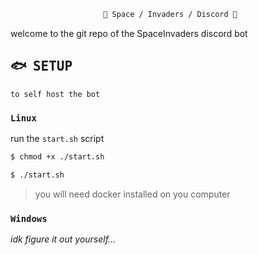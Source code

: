 <div align="justify">

<div align="center">

```ocaml
 👾 Space / Invaders / Discord 👾
```

</div>

welcome to the git repo of the SpaceInvaders discord bot

## 🐟 ‎ <samp>SETUP</samp>

```yamkl
to self host the bot
```

### `Linux`

run the `start.sh` script

```bash
$ chmod +x ./start.sh
```

```bash
$ ./start.sh
```

> you will need docker installed on you computer

### `Windows`

_idk figure it out yourself..._
